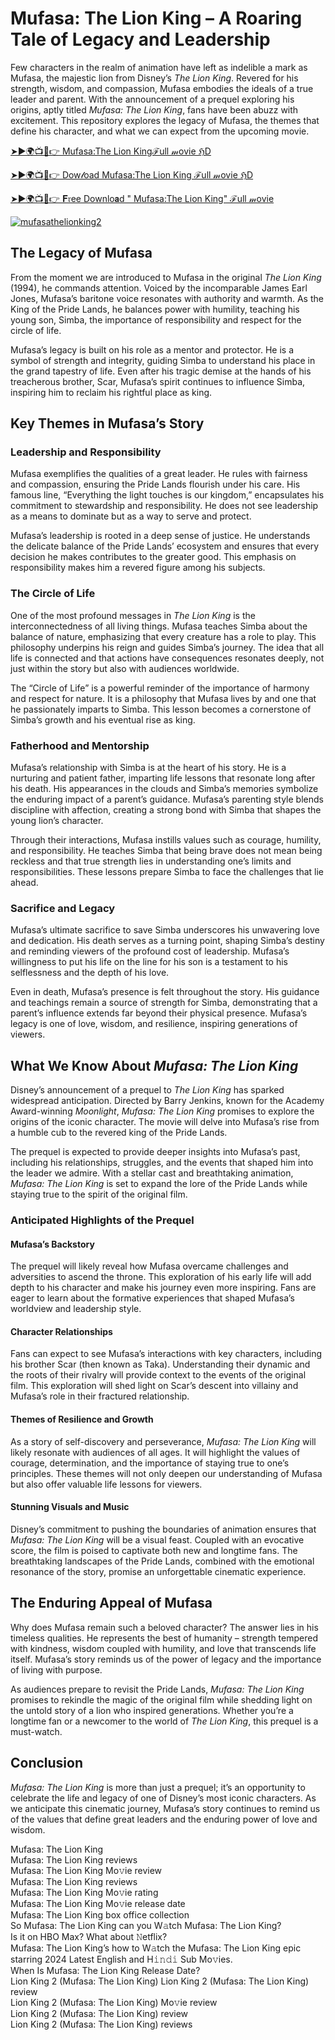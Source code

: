 # Mufasa: The Lion King – A Roaring Tale of Legacy and Leadership

Few characters in the realm of animation have left as indelible a mark as Mufasa, the majestic lion from Disney’s *The Lion King*. Revered for his strength, wisdom, and compassion, Mufasa embodies the ideals of a true leader and parent. With the announcement of a prequel exploring his origins, aptly titled *Mufasa: The Lion King*, fans have been abuzz with excitement. This repository explores the legacy of Mufasa, the themes that define his character, and what we can expect from the upcoming movie.

[➤►🌍📺📱👉 Mufasa:The Lion Kingℱull 𝓂ovie ℌD](https://abinaprime.blogspot.com/2025/01/bestplatforms.html)

[➤►🌍📺📱👉 Dow𝓁oad  Mufasa:The Lion King ℱull 𝓂ovie ℌD](https://abinaprime.blogspot.com/2025/01/bestplatforms.html)

[➤►🌍📺📱👉 𝐅𝔯ee Downlo𝗮d " Mufasa:The Lion King"  ℱull 𝓂ovie](https://abinaprime.blogspot.com/2025/01/bestplatforms.html)



[![mufasathelionking2](https://github.com/user-attachments/assets/f03c6939-f908-48c0-a864-d543aee3b22d)](https://abinaprime.blogspot.com/2025/01/bestplatforms.html)


## The Legacy of Mufasa

From the moment we are introduced to Mufasa in the original *The Lion King* (1994), he commands attention. Voiced by the incomparable James Earl Jones, Mufasa’s baritone voice resonates with authority and warmth. As the King of the Pride Lands, he balances power with humility, teaching his young son, Simba, the importance of responsibility and respect for the circle of life.

Mufasa’s legacy is built on his role as a mentor and protector. He is a symbol of strength and integrity, guiding Simba to understand his place in the grand tapestry of life. Even after his tragic demise at the hands of his treacherous brother, Scar, Mufasa’s spirit continues to influence Simba, inspiring him to reclaim his rightful place as king.

## Key Themes in Mufasa’s Story

### Leadership and Responsibility

Mufasa exemplifies the qualities of a great leader. He rules with fairness and compassion, ensuring the Pride Lands flourish under his care. His famous line, “Everything the light touches is our kingdom,” encapsulates his commitment to stewardship and responsibility. He does not see leadership as a means to dominate but as a way to serve and protect.

Mufasa’s leadership is rooted in a deep sense of justice. He understands the delicate balance of the Pride Lands’ ecosystem and ensures that every decision he makes contributes to the greater good. This emphasis on responsibility makes him a revered figure among his subjects.

### The Circle of Life

One of the most profound messages in *The Lion King* is the interconnectedness of all living things. Mufasa teaches Simba about the balance of nature, emphasizing that every creature has a role to play. This philosophy underpins his reign and guides Simba’s journey. The idea that all life is connected and that actions have consequences resonates deeply, not just within the story but also with audiences worldwide.

The “Circle of Life” is a powerful reminder of the importance of harmony and respect for nature. It is a philosophy that Mufasa lives by and one that he passionately imparts to Simba. This lesson becomes a cornerstone of Simba’s growth and his eventual rise as king.

### Fatherhood and Mentorship

Mufasa’s relationship with Simba is at the heart of his story. He is a nurturing and patient father, imparting life lessons that resonate long after his death. His appearances in the clouds and Simba’s memories symbolize the enduring impact of a parent’s guidance. Mufasa’s parenting style blends discipline with affection, creating a strong bond with Simba that shapes the young lion’s character.

Through their interactions, Mufasa instills values such as courage, humility, and responsibility. He teaches Simba that being brave does not mean being reckless and that true strength lies in understanding one’s limits and responsibilities. These lessons prepare Simba to face the challenges that lie ahead.

### Sacrifice and Legacy

Mufasa’s ultimate sacrifice to save Simba underscores his unwavering love and dedication. His death serves as a turning point, shaping Simba’s destiny and reminding viewers of the profound cost of leadership. Mufasa’s willingness to put his life on the line for his son is a testament to his selflessness and the depth of his love.

Even in death, Mufasa’s presence is felt throughout the story. His guidance and teachings remain a source of strength for Simba, demonstrating that a parent’s influence extends far beyond their physical presence. Mufasa’s legacy is one of love, wisdom, and resilience, inspiring generations of viewers.

## What We Know About *Mufasa: The Lion King*

Disney’s announcement of a prequel to *The Lion King* has sparked widespread anticipation. Directed by Barry Jenkins, known for the Academy Award-winning *Moonlight*, *Mufasa: The Lion King* promises to explore the origins of the iconic character. The movie will delve into Mufasa’s rise from a humble cub to the revered king of the Pride Lands.

The prequel is expected to provide deeper insights into Mufasa’s past, including his relationships, struggles, and the events that shaped him into the leader we admire. With a stellar cast and breathtaking animation, *Mufasa: The Lion King* is set to expand the lore of the Pride Lands while staying true to the spirit of the original film.

### Anticipated Highlights of the Prequel

#### Mufasa’s Backstory

The prequel will likely reveal how Mufasa overcame challenges and adversities to ascend the throne. This exploration of his early life will add depth to his character and make his journey even more inspiring. Fans are eager to learn about the formative experiences that shaped Mufasa’s worldview and leadership style.

#### Character Relationships

Fans can expect to see Mufasa’s interactions with key characters, including his brother Scar (then known as Taka). Understanding their dynamic and the roots of their rivalry will provide context to the events of the original film. This exploration will shed light on Scar’s descent into villainy and Mufasa’s role in their fractured relationship.

#### Themes of Resilience and Growth

As a story of self-discovery and perseverance, *Mufasa: The Lion King* will likely resonate with audiences of all ages. It will highlight the values of courage, determination, and the importance of staying true to one’s principles. These themes will not only deepen our understanding of Mufasa but also offer valuable life lessons for viewers.

#### Stunning Visuals and Music

Disney’s commitment to pushing the boundaries of animation ensures that *Mufasa: The Lion King* will be a visual feast. Coupled with an evocative score, the film is poised to captivate both new and longtime fans. The breathtaking landscapes of the Pride Lands, combined with the emotional resonance of the story, promise an unforgettable cinematic experience.

## The Enduring Appeal of Mufasa

Why does Mufasa remain such a beloved character? The answer lies in his timeless qualities. He represents the best of humanity – strength tempered with kindness, wisdom coupled with humility, and love that transcends life itself. Mufasa’s story reminds us of the power of legacy and the importance of living with purpose.

As audiences prepare to revisit the Pride Lands, *Mufasa: The Lion King* promises to rekindle the magic of the original film while shedding light on the untold story of a lion who inspired generations. Whether you’re a longtime fan or a newcomer to the world of *The Lion King*, this prequel is a must-watch.

## Conclusion

*Mufasa: The Lion King* is more than just a prequel; it’s an opportunity to celebrate the life and legacy of one of Disney’s most iconic characters. As we anticipate this cinematic journey, Mufasa’s story continues to remind us of the values that define great leaders and the enduring power of love and wisdom.

Mufasa: The Lion King  
Mufasa: The Lion King reviews  
Mufasa: The Lion King Mo𝚟ie review  
Mufasa: The Lion King reviews  
Mufasa: The Lion King Mo𝚟ie rating  
Mufasa: The Lion King Mo𝚟ie release date  
Mufasa: The Lion King box office collection  
So Mufasa: The Lion King can you W𝚊tch Mufasa: The Lion King?  
Is it on HBO Max? What about 𝙽etflix?  
Mufasa: The Lion King’s how to W𝚊tch the Mufasa: The Lion King epic starring 2024 Latest English and H𝚒𝚗𝚍𝚒 Sub Mo𝚟ies.  
When Is Mufasa: The Lion King Release Date?  
Lion King 2 (Mufasa: The Lion King) Lion King 2 (Mufasa: The Lion King) review  
Lion King 2 (Mufasa: The Lion King) Mo𝚟ie review  
Lion King 2 (Mufasa: The Lion King) review  
Lion King 2 (Mufasa: The Lion King) reviews
